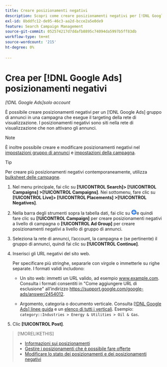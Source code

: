 ```yaml
---
title: Creare posizionamenti negativi
description: Scopri come creare posizionamenti negativi per [!DNL Google Ads] campagne e gruppi di annunci.
exl-id: 8bddfc12-de95-46c3-aa2d-bcce2a5e0de9
feature: Search Campaign Management
source-git-commit: 052574217d7ddafb8895c74094da5997b5ff83db
workflow-type: tm+mt
source-wordcount: '215'
ht-degree: 0%

---
```


# Crea per [!DNL Google Ads] posizionamenti negativi

*[!DNL Google Ads]solo account*

È possibile creare posizionamenti negativi per un [!DNL Google Ads] gruppo di annunci in una campagna che esegue il targeting della rete di visualizzazione. I posizionamenti negativi sono siti nella rete di visualizzazione che non attivano gli annunci.

>[!NOTE]
>È inoltre possibile creare e modificare posizionamenti negativi nel [impostazioni gruppo di annunci](/help/search-social-commerce/campaign-management/campaigns/ad-group-manage.md) e [impostazioni della campagna](/help/search-social-commerce/campaign-management/campaigns/campaign-manage.md).

>[!TIP]
>Per creare più posizionamenti negativi contemporaneamente, utilizza [bulksheet delle campagne](/help/search-social-commerce/campaign-management/bulksheets/bulksheet-about.md).

1. Nel menu principale, fai clic su **[!UICONTROL Search]> [!UICONTROL Campaigns] >[!UICONTROL Campaigns]**. Nei sottomenu, fare clic su **[!UICONTROL Live]> [!UICONTROL Placements] >[!UICONTROL Negatives]**.

1. Nella barra degli strumenti sopra la tabella dati, fai clic su ![Crea](/help/search-social-commerce/assets/add.png "Crea")e quindi fare clic su **[!UICONTROL Campaign]** per creare posizionamenti negativi a livello di campagna o **[!UICONTROL Ad Group]** per creare posizionamenti negativi a livello di gruppo di annunci.

1. Seleziona la rete di annunci, l’account, la campagna e (se pertinente) il gruppo di annunci, quindi fai clic su **[!UICONTROL Continue]**.

1. Inserisci gli URL negativi del sito web.

   Per specificare più stringhe, separarle con virgole o immetterle su righe separate. I formati validi includono:

   * Un sito web: immetti un URL valido, ad esempio www.example.com. Consulta i formati consentiti in &quot;Come aggiungere URL di esclusione&quot; all’indirizzo https://support.google.com/google-ads/answer/2454012.

   * Argomento, categoria o documento verticale. Consulta [[!DNL Google Ads] linee guida](https://support.google.com/google-ads/editor/answer/30517) e un [elenco di tutti i verticali](https://developers.google.com/adwords/api/docs/appendix/verticals). Esempio: `category::Industries > Energy & Utilities > Oil & Gas`.

1. Clic **[!UICONTROL Post]**.

>[!MORELIKETHIS]
>
>* [Informazioni sui posizionamenti](placement-about.md)
>* [Gestire i posizionamenti che è possibile fare offerte](placement-manage.md)
>* [Modificare lo stato dei posizionamenti e dei posizionamenti negativi](placement-status-edit.md)
